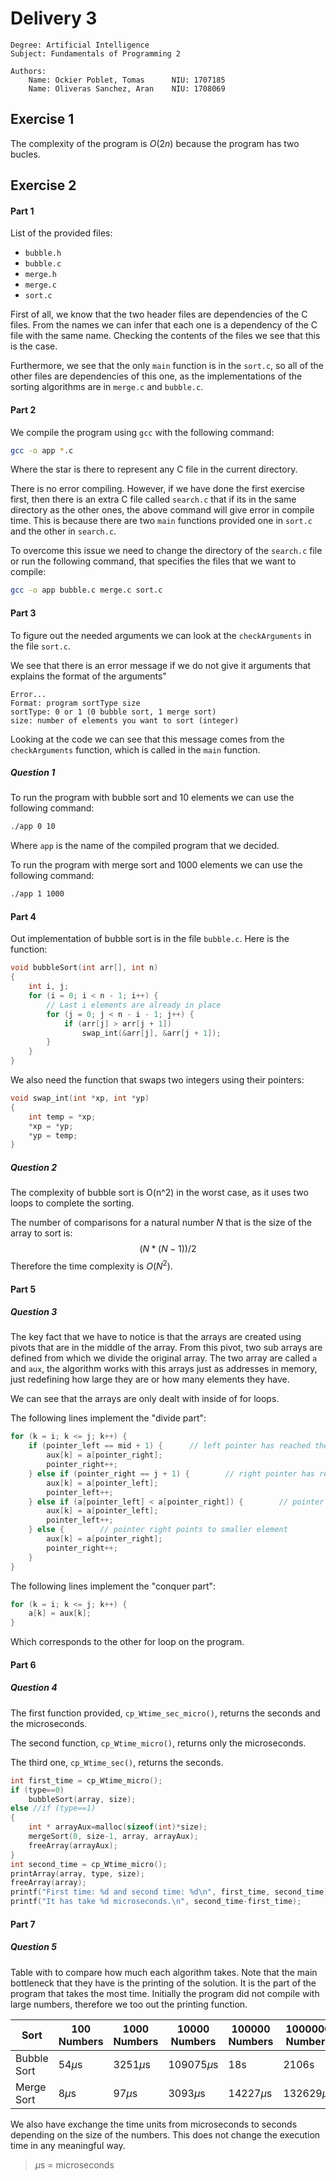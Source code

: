 # Delivery 3
```
Degree: Artificial Intelligence
Subject: Fundamentals of Programming 2

Authors:
    Name: Ockier Poblet, Tomas      NIU: 1707185
    Name: Oliveras Sanchez, Aran    NIU: 1708069
```

## Exercise 1
The complexity of the program is $O(2n)$ because the program has two bucles.
## Exercise 2

#### Part 1
List of the provided files:
- `bubble.h`
- `bubble.c`
- `merge.h`
- `merge.c`
- `sort.c`

First of all, we know that the two header files are dependencies of the C files. From the names we can infer that each one is a dependency of the C file with the same name. Checking the contents of the files we see that this is the case.

Furthermore, we see that the only `main` function is in the `sort.c`, so all of the other files are dependencies of this one, as the implementations of the sorting algorithms are in `merge.c` and `bubble.c`.

#### Part 2
We compile the program using `gcc` with the following command:
```bash
gcc -o app *.c
```
Where the star is there to represent any C file in the current directory.

There is no error compiling. However, if we have done the first exercise first, then there is an extra C file called `search.c` that if its in the same directory as the other ones, the above command will give error in compile time. This is because there are two `main` functions provided one in `sort.c` and the other in `search.c`.

To overcome this issue we need to change the directory of the `search.c` file or run the following command, that specifies the files that we want to compile:
```bash
gcc -o app bubble.c merge.c sort.c
```

#### Part 3
To figure out the needed arguments we can look at the `checkArguments` in the file `sort.c`.

We see that there is an error message if we do not give it arguments that explains the format of the arguments"
```
Error...
Format: program sortType size
sortType: 0 or 1 (0 bubble sort, 1 merge sort)
size: number of elements you want to sort (integer)
```
Looking at the code we can see that this message comes from the `checkArguments` function, which is called in the `main` function.

##### Question 1
To run the program with bubble sort and 10 elements we can use the following command:
```bash
./app 0 10
```
Where `app` is the name of the compiled program that we decided.

To run the program with merge sort and 1000 elements we can use the following command:
```bash
./app 1 1000
```

#### Part 4
Out implementation of bubble sort is in the file `bubble.c`. Here is the function:
```c
void bubbleSort(int arr[], int n)
{
    int i, j;
    for (i = 0; i < n - 1; i++) {
        // Last i elements are already in place
        for (j = 0; j < n - i - 1; j++) {
            if (arr[j] > arr[j + 1])
                swap_int(&arr[j], &arr[j + 1]);
        }
    }
}
```

We also need the function that swaps two integers using their pointers:
```c
void swap_int(int *xp, int *yp)
{
    int temp = *xp;
    *xp = *yp;
    *yp = temp;
}
```

##### Question 2
The complexity of bubble sort is O(n^2) in the worst case, as it uses two loops to complete the sorting.

The number of comparisons for a natural number $N$ that is the size of the array to sort is:
$$
(N * (N - 1)) / 2
$$
Therefore the time complexity is $O(N^2)$.

#### Part 5
##### Question 3
The key fact that we have to notice is that the arrays are created using pivots that are in the middle of the array. From this pivot, two sub arrays are defined from which we divide the original array. The two array are called `a` and `aux`, the algorithm works with this arrays just as addresses in memory, just redefining how large they are or how many elements they have.

We can see that the arrays are only dealt with inside of for loops.

The following lines implement the "divide part":
```c
for (k = i; k <= j; k++) {
    if (pointer_left == mid + 1) {      // left pointer has reached the limit
        aux[k] = a[pointer_right];
        pointer_right++;
    } else if (pointer_right == j + 1) {        // right pointer has reached the limit
        aux[k] = a[pointer_left];
        pointer_left++;
    } else if (a[pointer_left] < a[pointer_right]) {        // pointer left points to smaller element
        aux[k] = a[pointer_left];
        pointer_left++;
    } else {        // pointer right points to smaller element
        aux[k] = a[pointer_right];
        pointer_right++;
    }
}
```
The following lines implement the "conquer part":
```c
for (k = i; k <= j; k++) {
    a[k] = aux[k];
}
```
Which corresponds to the other for loop on the program.
#### Part 6
##### Question 4

The first function provided, `cp_Wtime_sec_micro()`, returns the seconds and the microseconds.

The second function, `cp_Wtime_micro()`, returns only the microseconds.

The third one, `cp_Wtime_sec()`, returns the seconds.


```c
int first_time = cp_Wtime_micro();
if (type==0)
    bubbleSort(array, size);
else //if (type==1)
{
    int * arrayAux=malloc(sizeof(int)*size);
    mergeSort(0, size-1, array, arrayAux);
    freeArray(arrayAux);
}
int second_time = cp_Wtime_micro();
printArray(array, type, size);
freeArray(array);
printf("First time: %d and second time: %d\n", first_time, second_time);
printf("It has take %d microseconds.\n", second_time-first_time);

``` 

#### Part 7
##### Question 5
Table with to compare how much each algorithm takes. Note that the main bottleneck that they have is the printing of the solution. It is the part of the program that takes the most time. Initially the program did not compile with large numbers, therefore we too out the printing function.

| Sort        | 100 Numbers | 1000 Numbers | 10000 Numbers | 100000 Numbers | 1000000 Numbers |
| ----------- | ----------- | ------------ | ------------- | -------------- | --------------- |
| Bubble Sort | 54$\mu$s    | 3251$\mu$s   | 109075$\mu$s  | 18s            | 2106s           |
| Merge Sort  | 8$\mu$s     | 97$\mu$s     | 3093$\mu$s    | 14227$\mu$s    | 132629$\mu$s    |

We also have exchange the time units from microseconds to seconds depending on the size of the numbers. This does not change the execution time in any meaningful way.

> $\mu$s = microseconds

